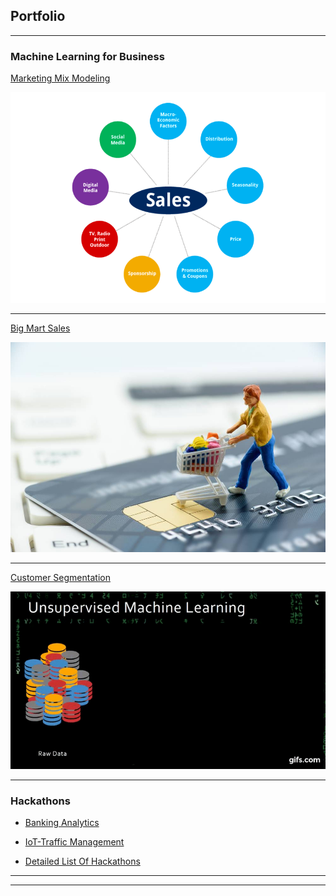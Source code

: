 ## Portfolio

---

### Machine Learning for Business

[Marketing Mix Modeling](https://github.com/data-crat/Machine-Learning/tree/master/Market-Mix-Modelling)

<img src="images/market_mix.png?raw=true"/>

---
[Big Mart Sales](https://github.com/data-crat/Machine-Learning/tree/master/Big%20Mart%20Sales)

<img src="images/Big_Mart.jpg?raw=true"/>

---
[Customer Segmentation](https://github.com/data-crat/Machine-Learning/tree/master/CLUSTERING)

<img src="images/unsupervised.gif?raw=true"/>

---

### Hackathons

- [Banking Analytics](https://github.com/data-crat/Hackathons/blob/master/Banking%20Analytics/Banking_Analytics.ipynb)

- [IoT-Traffic Management](https://github.com/data-crat/Hackathons/blob/master/IOT-Traffic%20Management/IOT_ML-To_Supervised.ipynb)

- [Detailed List Of Hackathons](https://github.com/data-crat/Hackathons/blob/master/README.md)


---




---

